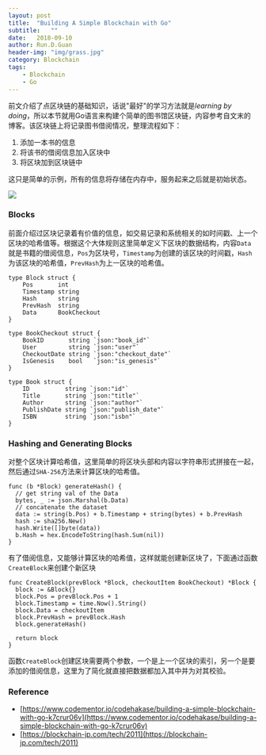```yaml
---
layout: post
title:  "Building A Simple Blockchain with Go"
subtitle:   ""
date:   2018-09-10
author: Run.D.Guan
header-img: "img/grass.jpg"
category: Blockchain
tags:
    - Blockchain
    - Go
---
```


前文介绍了点区块链的基础知识，话说"最好"的学习方法就是*learning by doing*，所以本节就用Go语言来构建个简单的图书馆区块链，内容参考自文末的博客。该区块链上将记录图书借阅情况，整理流程如下：
1. 添加一本书的信息
2. 将该书的借阅信息加入区块中
3. 将区块加到区块链中

这只是简单的示例，所有的信息将存储在内存中，服务起来之后就是初始状态。

![](https://blockchain-jp.com/wp-content/uploads/2018/04/94716618dd7b2339e0bc797c93396611-790x450.png)

### Blocks
前面介绍过区块记录着有价值的信息，如交易记录和系统相关的如时间戳、上一个区块的哈希值等。根据这个大体规则这里简单定义下区块的数据结构，内容`Data`就是书籍的借阅信息，`Pos`为区块号，`Timestamp`为创建的该区块的时间戳，`Hash`为该区块的哈希值，`PrevHash`为上一区块的哈希值。

```golang
type Block struct {
	Pos       int
	Timestamp string
	Hash      string
	PrevHash  string
	Data      BookCheckout
}

type BookCheckout struct {
	BookID       string `json:"book_id"`
	User         string `json:"user"`
	CheckoutDate string `json:"checkout_date"`
	IsGenesis    bool   `json:"is_genesis"`
}

type Book struct {
	ID          string `json:"id"`
	Title       string `json:"title"`
	Author      string `json:"author"`
	PublishDate string `json:"publish_date"`
	ISBN        string `json:"isbn"`
}
```
### Hashing and Generating Blocks
对整个区块计算哈希值，这里简单的将区块头部和内容以字符串形式拼接在一起，然后通过`SHA-256`方法来计算区块的哈希值。

```golang
func (b *Block) generateHash() {
  // get string val of the Data
  bytes, _ := json.Marshal(b.Data)
  // concatenate the dataset
  data := string(b.Pos) + b.Timestamp + string(bytes) + b.PrevHash
  hash := sha256.New()
  hash.Write([]byte(data))
  b.Hash = hex.EncodeToString(hash.Sum(nil))
}
```
有了借阅信息，又能够计算区块的哈希值，这样就能创建新区块了，下面通过函数`CreateBlock`来创建个新区块

```golang
func CreateBlock(prevBlock *Block, checkoutItem BookCheckout) *Block {
  block := &Block{}
  block.Pos = prevBlock.Pos + 1
  block.Timestamp = time.Now().String()
  block.Data = checkoutItem
  block.PrevHash = prevBlock.Hash
  block.generateHash()

  return block
}
```

函数`CreateBlock`创建区块需要两个参数，一个是上一个区块的索引，另一个是要添加的借阅信息，这里为了简化就直接把数据都加入其中并为对其校验。






















### Reference
* [https://www.codementor.io/codehakase/building-a-simple-blockchain-with-go-k7crur06v](https://www.codementor.io/codehakase/building-a-simple-blockchain-with-go-k7crur06v)
* [https://blockchain-jp.com/tech/2011](https://blockchain-jp.com/tech/2011)
